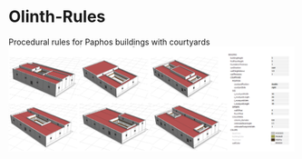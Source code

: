 # Olinth-Rules
Procedural rules for Paphos buildings with courtyards
![Logo](paphos-withattrs.png)


